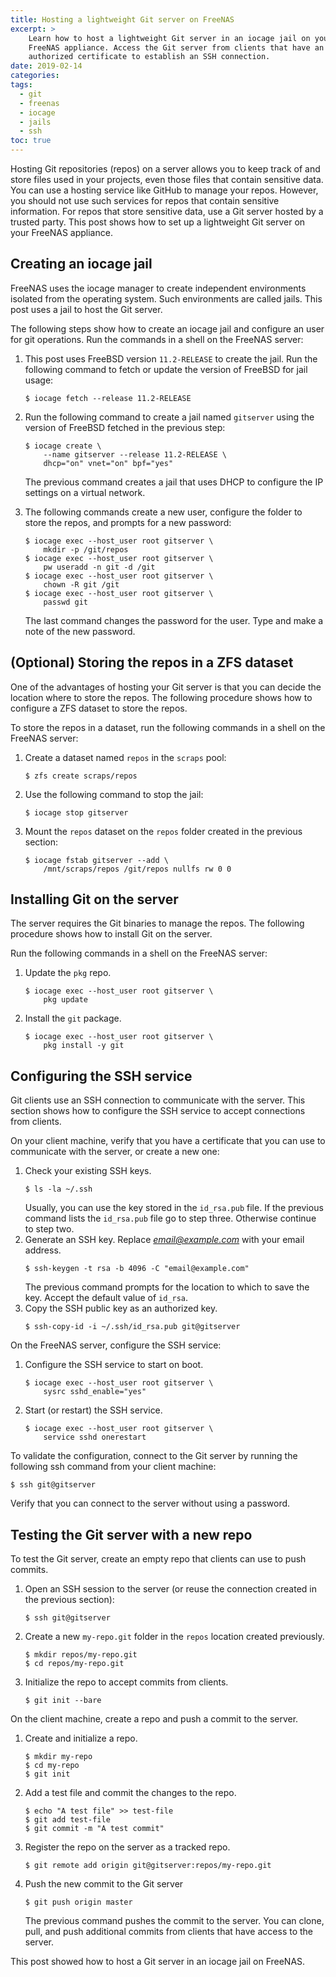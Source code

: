 ```yaml
---
title: Hosting a lightweight Git server on FreeNAS
excerpt: >
    Learn how to host a lightweight Git server in an iocage jail on your
    FreeNAS appliance. Access the Git server from clients that have an
    authorized certificate to establish an SSH connection.
date: 2019-02-14
categories:
tags:
  - git
  - freenas
  - iocage
  - jails
  - ssh
toc: true
---
```


Hosting Git repositories (repos) on a server allows you to keep track of and
store files used in your projects, even those files that contain sensitive data.
You can use a hosting service like GitHub to manage your repos. However, you
should not use such services for repos that contain sensitive information. For
repos that store sensitive data, use a Git server hosted by a trusted party.
This post shows how to set up a lightweight Git server on your FreeNAS
appliance.

## Creating an iocage jail

FreeNAS uses the iocage manager to create independent environments isolated from
the operating system. Such environments are called jails. This post uses a jail
to host the Git server.

The following steps show how to create an iocage jail and configure an user for
git operations. Run the commands in a shell on the FreeNAS server:

1. This post uses FreeBSD version `11.2-RELEASE` to create the jail. Run the
   following command to fetch or update the version of FreeBSD for jail usage:
   ```shell
   $ iocage fetch --release 11.2-RELEASE
   ```
1. Run the following command to create a jail named `gitserver` using the
   version of FreeBSD fetched in the previous step:
   ```shell
   $ iocage create \
       --name gitserver --release 11.2-RELEASE \
       dhcp="on" vnet="on" bpf="yes"
   ```

   The previous command creates a jail that uses DHCP to configure the IP
   settings on a virtual network.
1. The following commands create a new user, configure the folder to store the
   repos, and prompts for a new password:
   ```shell
   $ iocage exec --host_user root gitserver \
       mkdir -p /git/repos
   $ iocage exec --host_user root gitserver \
       pw useradd -n git -d /git
   $ iocage exec --host_user root gitserver \
       chown -R git /git
   $ iocage exec --host_user root gitserver \
       passwd git
   ```

   The last command changes the password for the user. Type and make a note of
   the new password.

## (Optional) Storing the repos in a ZFS dataset

One of the advantages of hosting your Git server is that you can decide the
location where to store the repos. The following procedure shows how to
configure a ZFS dataset to store the repos.

To store the repos in a dataset, run the following commands in a shell on the
FreeNAS server:

1. Create a dataset named `repos` in the `scraps` pool:
   ```shell
   $ zfs create scraps/repos
   ```
1. Use the following command to stop the jail:
   ```shell
   $ iocage stop gitserver
   ```
1. Mount the `repos` dataset on the `repos` folder created in the previous
   section:
   ```shell
   $ iocage fstab gitserver --add \
       /mnt/scraps/repos /git/repos nullfs rw 0 0
   ```

## Installing Git on the server

The server requires the Git binaries to manage the repos. The following
procedure shows how to install Git on the server.

Run the following commands in a shell on the FreeNAS server:

1. Update the `pkg` repo.
   ```shell
   $ iocage exec --host_user root gitserver \
       pkg update
   ```
1. Install the `git` package.
   ```shell
   $ iocage exec --host_user root gitserver \
       pkg install -y git
   ```

## Configuring the SSH service

Git clients use an SSH connection to communicate with the server. This section
shows how to configure the SSH service to accept connections from clients.

On your client machine, verify that you have a certificate that you can use to
communicate with the server, or create a new one:

1. Check your existing SSH keys.
   ```shell
   $ ls -la ~/.ssh
   ```
   Usually, you can use the key stored in the `id_rsa.pub` file. If the previous
   command lists the `id_rsa.pub` file go to step three. Otherwise continue to
   step two.
1. Generate an SSH key. Replace *email@example.com* with your email address.
   ```shell
   $ ssh-keygen -t rsa -b 4096 -C "email@example.com"
   ```
   The previous command prompts for the location to which to save the key.
   Accept the default value of `id_rsa`.
1. Copy the SSH public key as an authorized key.
   ```shell
   $ ssh-copy-id -i ~/.ssh/id_rsa.pub git@gitserver
   ```

On the FreeNAS server, configure the SSH service:

1. Configure the SSH service to start on boot.
   ```shell
   $ iocage exec --host_user root gitserver \
       sysrc sshd_enable="yes"
   ```
1. Start (or restart) the SSH service.
   ```shell
   $ iocage exec --host_user root gitserver \
       service sshd onerestart
   ```

To validate the configuration, connect to the Git server by running the
following ssh command from your client machine:

```shell
$ ssh git@gitserver
```
Verify that you can connect to the server without using a password.

## Testing the Git server with a new repo

To test the Git server, create an empty repo that clients can use to push
commits.

1. Open an SSH session to the server (or reuse the connection created in the
   previous section):
   ```shell
   $ ssh git@gitserver
   ```
1. Create a new `my-repo.git` folder in the `repos` location created previously.
   ```shell
   $ mkdir repos/my-repo.git
   $ cd repos/my-repo.git
   ```
1. Initialize the repo to accept commits from clients.
   ```shell
   $ git init --bare
   ```

On the client machine, create a repo and push a commit to the server.

1. Create and initialize a repo.
   ```shell
   $ mkdir my-repo
   $ cd my-repo
   $ git init
   ```
1. Add a test file and commit the changes to the repo.
   ```shell
   $ echo "A test file" >> test-file
   $ git add test-file
   $ git commit -m "A test commit"
   ```
1. Register the repo on the server as a tracked repo.
   ```shell
   $ git remote add origin git@gitserver:repos/my-repo.git
   ```
1. Push the new commit to the Git server
   ```shell
   $ git push origin master
   ```
   The previous command pushes the commit to the server. You can clone, pull,
   and push additional commits from clients that have access to the server.

This post showed how to host a Git server in an iocage jail on FreeNAS. 
